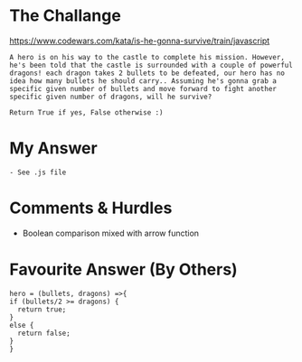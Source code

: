 # The Challange

https://www.codewars.com/kata/is-he-gonna-survive/train/javascript

```
A hero is on his way to the castle to complete his mission. However, he's been told that the castle is surrounded with a couple of powerful dragons! each dragon takes 2 bullets to be defeated, our hero has no idea how many bullets he should carry.. Assuming he's gonna grab a specific given number of bullets and move forward to fight another specific given number of dragons, will he survive?

Return True if yes, False otherwise :)
```

# My Answer

```
- See .js file
```

# Comments & Hurdles

- Boolean comparison mixed with arrow function

# Favourite Answer (By Others)

```
hero = (bullets, dragons) =>{
if (bullets/2 >= dragons) {
  return true;
}
else {
  return false;
}
}
```

